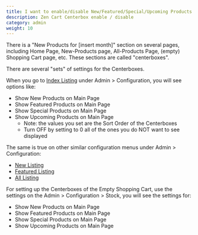 ```yaml
---
title: I want to enable/disable New/Featured/Special/Upcoming Products sections
description: Zen Cart Centerbox enable / disable
category: admin
weight: 10
---
```


There is a "New Products for [insert month]" section on several pages, including Home Page, New-Products page, All-Products Page, (empty) Shopping Cart page, etc.  These sections are called "centerboxes".

There are several "sets" of settings for the Centerboxes.

When you go to [Index Listing](/user/admin_pages/configuration/configuration_indexlisting/) under Admin > Configuration, you will see options like:

- Show New Products on Main Page
- Show Featured Products on Main Page
- Show Special Products on Main Page
- Show Upcoming Products on Main Page
    - Note: the values you set are the Sort Order of the Centerboxes 
    - Turn OFF by setting to 0 all of the ones you do NOT want to see displayed 

The same is true on other similar configuration menus under Admin > Configuration:

- [New Listing](/user/admin_pages/configuration/configuration_newlisting/)
- [Featured Listing](/user/admin_pages/configuration/configuration_featuredlisting/)
- [All Listing](/user/admin_pages/configuration/configuration_alllisting/) 

For setting up the Centerboxes of the Empty Shopping Cart, use the settings on the Admin > Configuration > Stock, you will see the settings for:

- Show New Products on Main Page
- Show Featured Products on Main Page
- Show Special Products on Main Page
- Show Upcoming Products on Main Page

